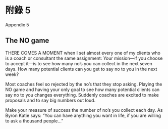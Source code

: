 # 附錄 5

Appendix 5

## The NO game

THERE COMES A MOMENT when I set almost every one of my clients who is a coach or consultant the same assignment: Your mission—if you choose to accept it—is to see how many no’s you can collect in the next seven days. How many potential clients can you get to say no to you in the next week?

Most coaches feel so rejected by the no’s that they stop asking. Playing the NO game and having your only goal to see how many potential clients can say no to you changes everything. Suddenly coaches are excited to make proposals and to say big numbers out loud.

Make your measure of success the number of no’s you collect each day. As Byron Katie says: “You can have anything you want in life, if you are willing to ask a thousand people…”

